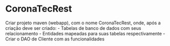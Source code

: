 # CoronaTecRest
Criar projeto maven (webapp), com o nome CoronaTecRest, onde, após a criação deve ser criado:   - Tabelas de banco de dados com seus relacionamento  - Entidades mapeadas para suas tabelas respectivamente  - Criar o DAO de Cliente com as funcionalidades
